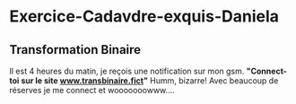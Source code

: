 # Exercice-Cadavdre-exquis-Daniela

## Transformation Binaire

Il est 4 heures du matin, je reçois une notification sur mon gsm.
__"Connect-toi sur le site www.transbinaire.fict"__
Humm, bizarre! Avec beaucoup de réserves je me connect et wooooooowww....

